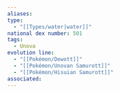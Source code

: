 ```yaml
---
aliases: 
type:
  - "[[Types/water|water]]"
national dex number: 501
tags:
  - Unova
evolution line:
  - "[[Pokémon/Dewott]]"
  - "[[Pokémon/Unovan Samurott]]"
  - "[[Pokémon/Hisuian Samurott]]"
associated: 
---
```

